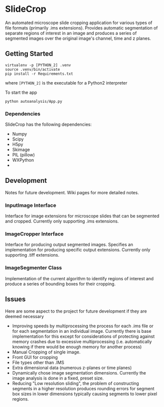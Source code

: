 # SlideCrop
An automated microscope slide cropping application for various types of file formats (primarily .ims extensions). Provides automatic segmentation of separate regions of interest in an image and produces a series of segmented images over the original image's channel, time and z planes. 

## Getting Started
```
virtualenv -p [PYTHON_2] .venv
source .venv/bin/activate
pip install -r Requirements.txt
```
where `[PYTHON_2]` is the executable for a Python2 interpreter 

To start the app
```
python autoanalysis/App.py
```

### Dependencies
SlideCrop has the following dependencies: 
* Numpy
* Scipy
* H5py
* Skimage
* PIL (pillow)
* WXPython
*

## Development
Notes for future development. Wiki pages for more detailed notes. 

### InputImage Interface
Interface for image extensions for microscope slides that can be segmented and cropped. Currently only supporting .ims extensions. 

### ImageCropper Interface
Interface for producing output segmented images. Specifies an implementation for producing specific output extensions. Currently only supporting .tiff extensions. 

### ImageSegmenter Class
Implementation of the current algorithm to identify regions of interest and produce a series of bounding boxes for their cropping. 

## Issues
Here are some aspect to the project for future development if they are deemed necessary
* Improving speeds by multiprocessing the process for each .ims file or for each segmentation in an individual image.
Currently there is base implementation for this except for considerations of protecting against memory crashes due to
excessive multiprocessing (i.e. automatically knowing if there would be enough memory for another process)
* Manual Cropping of single image.
* Front GUI for cropping
* File types other than .IMS
* Extra dimensional data (numerous z-planes or time planes)
* Dynamically chose image segmentation dimensions. Currently the image analysis is done in a fixed, preset size.
* Reducing "Low resolution sliding", the problem of constructing segments in a higher resolution produces rounding
errors for segment box sizes in lower dimensions typically causing segments to lower pixel regions.

